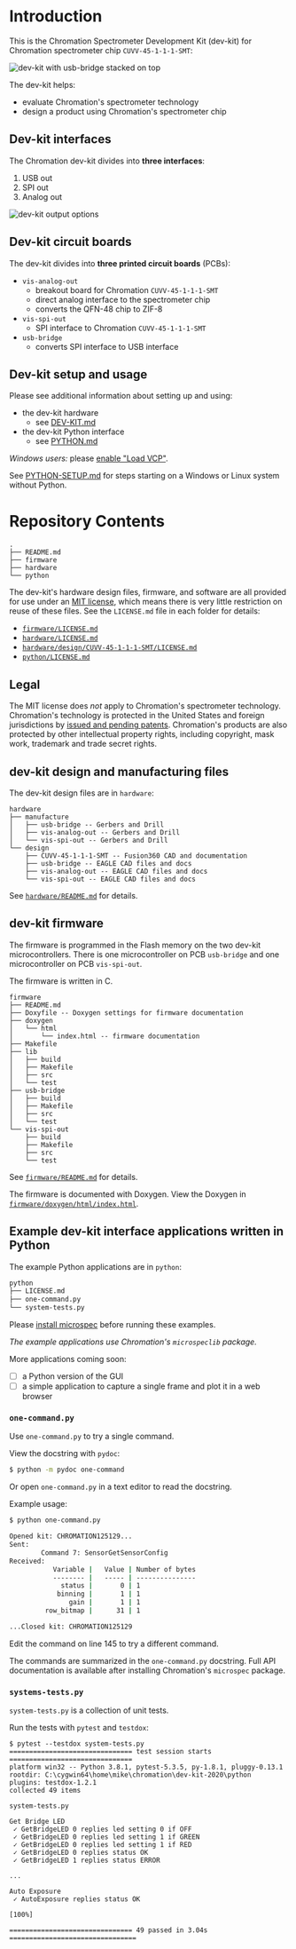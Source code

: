 # Introduction

This is the Chromation Spectrometer Development Kit (dev-kit) for
Chromation spectrometer chip `CUVV-45-1-1-1-SMT`:

![dev-kit with usb-bridge stacked on
top](img/photo/dev-kit-with-usb-bridge-not-rotated.jpg)

The dev-kit helps:

- evaluate Chromation's spectrometer technology
- design a product using Chromation's spectrometer chip

## Dev-kit interfaces

The Chromation dev-kit divides into **three interfaces**:

1. USB out
2. SPI out
3. Analog out

![dev-kit output options](img/dev-kit-output-options.png)

## Dev-kit circuit boards

The dev-kit divides into **three printed circuit boards** (PCBs):

- `vis-analog-out`
    - breakout board for Chromation `CUVV-45-1-1-1-SMT`
    - direct analog interface to the spectrometer chip
    - converts the QFN-48 chip to ZIF-8
- `vis-spi-out`
    - SPI interface to Chromation `CUVV-45-1-1-1-SMT`
- `usb-bridge`
    - converts SPI interface to USB interface

## Dev-kit setup and usage

Please see additional information about setting up and using:

- the dev-kit hardware
    - see [DEV-KIT.md](DEV-KIT.md#usb-out)
- the dev-kit Python interface
    - see [PYTHON.md](PYTHON.md)

*Windows users:* please [enable "Load VCP"](DEV-KIT.md#windows-users-enable-load-vcp).

See [PYTHON-SETUP.md](PYTHON-SETUP.md) for steps starting on a
Windows or Linux system without Python.

# Repository Contents

```
.
├── README.md
├── firmware
├── hardware
└── python
```

The dev-kit's hardware design files, firmware, and software are
all provided for use under an [MIT
license](https://en.wikipedia.org/wiki/MIT_License), which means
there is very little restriction on reuse of these files. See the
`LICENSE.md` file in each folder for details:

- [`firmware/LICENSE.md`](firmware/LICENSE.md)
- [`hardware/LICENSE.md`](hardware/LICENSE.md)
- [`hardware/design/CUVV-45-1-1-1-SMT/LICENSE.md`](hardware/design/CUVV-45-1-1-1-SMT/LICENSE.md)
- [`python/LICENSE.md`](python/LICENSE.md)

## Legal

The MIT license does *not* apply to Chromation's spectrometer
technology. Chromation's technology is protected in the United
States and foreign jurisdictions by [issued and pending
patents](https://www.chromation.com/patents.html). Chromation's
products are also protected by other intellectual property
rights, including copyright, mask work, trademark and trade
secret rights.

## dev-kit design and manufacturing files

The dev-kit design files are in `hardware`:

```
hardware
├── manufacture
│   ├── usb-bridge -- Gerbers and Drill
│   ├── vis-analog-out -- Gerbers and Drill
│   └── vis-spi-out -- Gerbers and Drill
└── design
    ├── CUVV-45-1-1-1-SMT -- Fusion360 CAD and documentation
    ├── usb-bridge -- EAGLE CAD files and docs
    ├── vis-analog-out -- EAGLE CAD files and docs
    └── vis-spi-out -- EAGLE CAD files and docs
```

See [`hardware/README.md`](hardware/README.md) for details.

## dev-kit firmware

The firmware is programmed in the Flash memory on the two dev-kit
microcontrollers. There is one microcontroller on PCB
`usb-bridge` and one microcontroller on PCB `vis-spi-out`.

The firmware is written in C.

```
firmware
├── README.md
├── Doxyfile -- Doxygen settings for firmware documentation
├── doxygen
│   └── html
│       └── index.html -- firmware documentation
├── Makefile
├── lib
│   ├── build
│   ├── Makefile
│   ├── src
│   └── test
├── usb-bridge
│   ├── build
│   ├── Makefile
│   ├── src
│   └── test
└── vis-spi-out
    ├── build
    ├── Makefile
    ├── src
    └── test
```

See [`firmware/README.md`](firmware/README.md) for details.

The firmware is documented with Doxygen. View the Doxygen in
[`firmware/doxygen/html/index.html`](firmware/doxygen/html/index.html).

## Example dev-kit interface applications written in Python

The example Python applications are in `python`:

```bash
python
├── LICENSE.md
├── one-command.py
└── system-tests.py
```

Please [install microspec](PYTHON.md#setup-microspeclib) before running these examples.

*The example applications use Chromation's `microspeclib` package.*

More applications coming soon:

- [ ] a Python version of the GUI
- [ ] a simple application to capture a single frame and plot it
  in a web browser

### `one-command.py`

Use `one-command.py` to try a single command.

View the docstring with `pydoc`:

```bash
$ python -m pydoc one-command
```

Or open `one-command.py` in a text editor to read the docstring.

Example usage:

```bash
$ python one-command.py

Opened kit: CHROMATION125129...
Sent:
        Command 7: SensorGetSensorConfig
Received:
           Variable |   Value | Number of bytes
           -------- |   ----- | ---------------
             status |       0 | 1
            binning |       1 | 1
               gain |       1 | 1
         row_bitmap |      31 | 1

...Closed kit: CHROMATION125129
```

Edit the command on line 145 to try a different command.

The commands are summarized in the `one-command.py` docstring.
Full API documentation is available after installing Chromation's
`microspec` package.

### `systems-tests.py`

`system-tests.py` is a collection of unit tests.

Run the tests with `pytest` and `testdox`:

```
$ pytest --testdox system-tests.py
=============================== test session starts ===============================
platform win32 -- Python 3.8.1, pytest-5.3.5, py-1.8.1, pluggy-0.13.1
rootdir: C:\cygwin64\home\mike\chromation\dev-kit-2020\python
plugins: testdox-1.2.1
collected 49 items

system-tests.py

Get Bridge LED
 ✓ GetBridgeLED 0 replies led setting 0 if OFF
 ✓ GetBridgeLED 0 replies led setting 1 if GREEN
 ✓ GetBridgeLED 0 replies led setting 1 if RED
 ✓ GetBridgeLED 0 replies status OK
 ✓ GetBridgeLED 1 replies status ERROR

...

Auto Exposure
 ✓ AutoExposure replies status OK
                                                                             [100%]

=============================== 49 passed in 3.04s ================================
```


